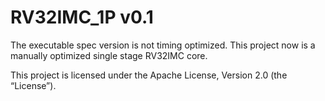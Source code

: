 # RV32IMC_1P v0.1

The executable spec version is not timing optimized. This project now is a manually optimized single stage RV32IMC core.

This project is licensed under the Apache License, Version 2.0 (the “License”).

